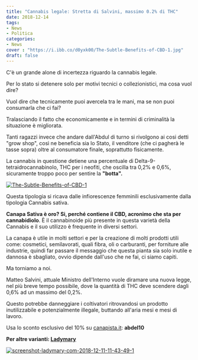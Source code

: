 ```yaml
---
title: "Cannabis legale: Stretta di Salvini, massimo 0.2% di THC"
date: 2018-12-14
tags:
- News
- Politica
categories:
- News
cover : "https://i.ibb.co/d0yxk00/The-Subtle-Benefits-of-CBD-1.jpg"
draft: false
---
```

C'è un grande alone di incertezza riguardo la cannabis legale.

Per lo stato si detenere solo per motivi tecnici o collezionistici, ma cosa vuol dire?

Vuol dire che tecnicamente puoi avercela tra le mani, ma se non puoi consumarla che ci fai?

Tralasciando il fatto che economicamente e in termini di criminalità la situazione è migliorata.

Tanti ragazzi invece che andare dall'Abdul di turno si rivolgono ai cosi detti "grow shop", così ne beneficia sia lo Stato, il venditore (che ci pagherà le tasse sopra) oltre al consumatore finale, soprattutto fisicamente.

La cannabis in questione detiene una percentuale di Delta-9-tetraidrocannabinolo, THC per i neofiti, che oscilla tra 0,2% e 0,6%, sicuramente troppo poco per sentire la <strong>"botta".</strong>

<a href="https://ibb.co/99jSy99"><img src="https://i.ibb.co/d0yxk00/The-Subtle-Benefits-of-CBD-1.jpg" alt="The-Subtle-Benefits-of-CBD-1" border="0"></a>

Questa tipologia si ricava dalle infiorescenze femminili esclusivamente dalla tipologia Cannabis sativa.

<strong>Canapa Sativa è oro? 
Si, perché contiene il CBD, acronimo che sta per cannabidiolo</strong>. È il cannabinoide più presente in questa varietà della Cannabis e il suo utilizzo è frequente in diversi settori.

La canapa è utile in molti settori e per la creazione di molti prodotti utili come: cosmetici, semilavorati, quali fibra, oli o carburanti, per forniture alle industrie, quindi far passare il messaggio che questa pianta sia solo inutile e dannosa è sbagliato, ovvio dipende dall'uso che ne fai, ci siamo capiti.

Ma torniamo a noi.

Matteo Salvini, attuale Ministro dell'Interno vuole diramare una nuova legge, nel più breve tempo possibile, dove la quantità di THC deve scendere dagli 0,6% ad un massimo del 0,2%.

Questo potrebbe danneggiare i coltivatori ritrovandosi un prodotto inutilizzabile e potenzialmente illegale, buttando all'aria mesi e mesi di lavoro.

Usa lo sconto esclusivo del 10% su <a href="http://canapista.it">canapista.it</a>: <strong>abdel10 </strong>

<strong>Per altre varianti: <a href="https://ladymary.com/ref/149/">Ladymary</a> </strong>

<a href="https://ibb.co/LCJBXDP"><img src="https://i.ibb.co/Jzy8wWd/screenshot-ladymary-com-2018-12-11-11-43-49-1.png" alt="screenshot-ladymary-com-2018-12-11-11-43-49-1" border="0"></a>
